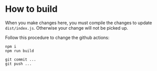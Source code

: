 # How to build

When you make changes here, you must compile the changes to update `dist/index.js`. Otherwise your change will not be picked up.

Follow this procedure to change the github actions:

```
npm i
npm run build

git commit ...
git push ...
``` 
